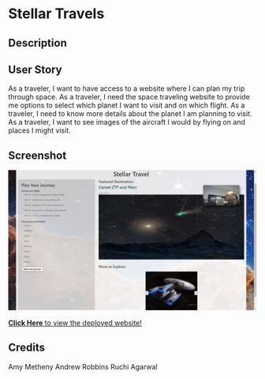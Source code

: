
# Stellar Travels


## Description


## User Story

As a traveler, I want to have access to a website where I can plan my trip through space. 
As a traveler, I need the space traveling website to provide me options to select which planet I want to visit and on which flight.
As a traveler, I need to know more details about the planet I am planning to visit.
As a traveler, I want to see images of the aircraft I would by flying on and places I might visit.


## Screenshot

![Deployed Application](assets/images/deployed-webpage.jpg)

[**Click Here** to view the deployed website!](https://abmetheny.github.io/trip-planning-of-the-future)






## Credits

Amy Metheny
Andrew Robbins
Ruchi Agarwal





